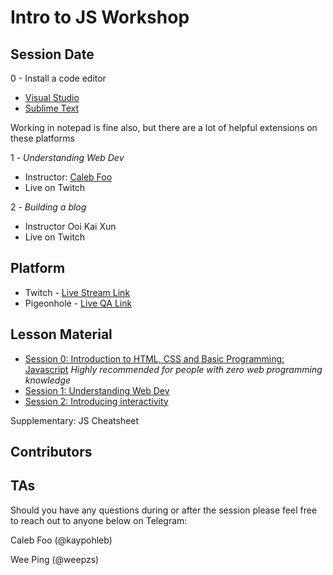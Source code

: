# Intro to JS Workshop

## Session Date

0 - Install a code editor
- [Visual Studio](https://code.visualstudio.com/)
- [Sublime Text](https://www.sublimetext.com/)

Working in notepad is fine also, but there are a lot of helpful extensions on these platforms

1 - *Understanding Web Dev*
- Instructor: [Caleb Foo](https://github.com/kaypohleb)
- Live on Twitch

2 - *Building a blog*
- Instructor Ooi Kai Xun
- Live on Twitch

## Platform

- Twitch - [Live Stream Link](https://www.twitch.tv/3dcdsc)
- Pigeonhole - [Live QA Link]()

## Lesson Material
- [Session 0: Introduction to HTML, CSS and Basic Programming: Javascript](./Lesson0/0-BasicIntroduction.md) *Highly recommended for people with zero web programming knowledge*
- [Session 1: Understanding Web Dev](./Lessons/0-UnderstandingWebDev.md)
- [Session 2: Introducing interactivity]()

Supplementary:
JS Cheatsheet

## Contributors

## TAs
Should you have any questions during or after the session please feel free to reach out to anyone below on Telegram:

Caleb Foo (@kaypohleb)  

Wee Ping (@weepzs)